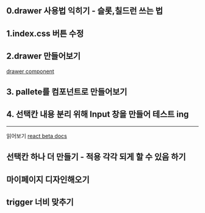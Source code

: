 ## 0.drawer 사용법 익히기 - 슬롯,칠드런 쓰는 법

## 1.index.css 버튼 수정

## 2.drawer 만들어보기

[drawer component](https://daisyui.com/components/drawer/)

## 3. pallete를 컴포넌트로 만들어보기

## 4. 선택칸 내용 분리 위해 Input 창을 만들어 테스트 ing

---

읽어보기
[react beta docs](https://discord.com/channels/905448761218699295/905448761218699297/1011469592641679470)

## 선택칸 하나 더 만들기 - 적용 각각 되게 할 수 있음 하기

## 마이페이지 디자인해오기

## trigger 너비 맞추기
